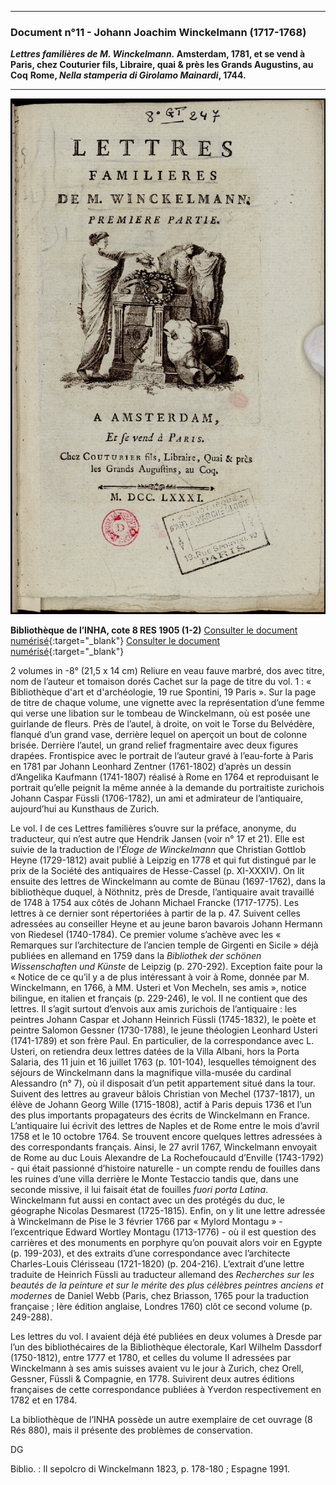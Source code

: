 ***
### **Document n°11 - Johann Joachim Winckelmann (1717-1768)**
**_Lettres familières de M. Winckelmann._
Amsterdam,  1781, et se vend à Paris, chez Couturier fils, Libraire, quai & près les Grands Augustins, au Coq**
**Rome, _Nella stamperia di Girolamo Mainardi_, 1744.**

-------------------------
![Branching](./img/doc11/doc11_1.jpg)

**Bibliothèque de l’INHA, cote 8 RES 1905 (1-2)**
[Consulter le document numérisé](http://bibliotheque.inha.fr/iguana/www.main.cls?surl=search#RecordId=1.226413){:target="_blank"}
[Consulter le document numérisé](http://bibliotheque-numerique.inha.fr/idurl/1/13546){:target="_blank"}


2 volumes in -8° (21,5 x 14 cm)
Reliure en veau fauve marbré, dos avec titre, nom de l’auteur et tomaison dorés
Cachet sur la page de titre du vol. 1 : « Bibliothèque d'art et d'archéologie, 19 rue Spontini, 19 Paris ».
Sur la page de titre de chaque volume, une vignette avec la représentation d’une femme qui verse une libation sur le tombeau de Winckelmann, où est posée une guirlande de fleurs. Près de l’autel, à droite, on voit le Torse du Belvédère, flanqué d’un grand vase, derrière lequel on aperçoit un bout de colonne brisée. Derrière l’autel, un grand relief fragmentaire avec deux figures drapées.
Frontispice avec le portrait de l’auteur gravé à l’eau-forte à Paris en 1781 par Johann Leonhard Zentner (1761-1802) d’après un dessin d’Angelika Kaufmann (1741-1807) réalisé à Rome en 1764 et reproduisant le portrait qu’elle peignit la même année à la demande du portraitiste zurichois Johann Caspar Füssli (1706-1782), un ami et admirateur de l’antiquaire, aujourd’hui au Kunsthaus de Zurich.

Le vol. I de ces Lettres familières s’ouvre sur la préface, anonyme, du traducteur, qui n’est autre que Hendrik Jansen (voir n° 17 et 21). Elle est suivie de la traduction de l’_Éloge de Winckelmann_ que Christian Gottlob Heyne (1729-1812) avait publié à Leipzig en 1778 et qui fut distingué par le prix de la Société des antiquaires de Hesse-Cassel (p. XI-XXXIV). On lit ensuite des lettres de Winckelmann au comte de Bünau (1697-1762), dans la bibliothèque duquel, à Nöthnitz, près de Dresde, l’antiquaire avait travaillé de 1748 à 1754 aux côtés de Johann Michael Francke (1717-1775). Les lettres à ce dernier sont répertoriées à partir de la p. 47. Suivent celles adressées au conseiller Heyne et au jeune baron bavarois Johann Hermann von Riedesel (1740-1784). Ce premier volume s’achève avec les « Remarques sur l’architecture de l’ancien temple de Girgenti en Sicile » déjà publiées en allemand en 1759 dans la _Bibliothek der schönen Wissenschaften und Künste_ de Leipzig (p. 270-292). Exception faite pour la « Notice de ce qu’il y a de plus intéressant à voir à Rome, donnée par M. Winckelmann, en 1766, à MM. Usteri et Von Mecheln, ses amis », notice bilingue, en italien et français (p. 229-246), le vol. II ne contient que des lettres. Il s’agit surtout d’envois aux amis zurichois de l’antiquaire : les peintres Johann Caspar et Johann Heinrich Füssli (1745-1832), le poète et peintre Salomon Gessner (1730-1788), le jeune théologien Leonhard Usteri (1741-1789) et son frère Paul. En particulier, de la correspondance avec L. Usteri, on retiendra deux lettres datées de la Villa Albani, hors la Porta Salaria, des 11 juin et 16 juillet 1763 (p. 101-104), lesquelles témoignent des séjours de Winckelmann dans la magnifique villa-musée du cardinal Alessandro (n° 7), où il disposait d’un petit appartement situé dans la tour. Suivent des lettres au graveur bâlois Christian von Mechel (1737-1817), un élève de Johann Georg Wille (1715-1808), actif à Paris depuis 1736 et l’un des plus importants propagateurs des écrits de Winckelmann en France. L’antiquaire lui écrivit des lettres de Naples et de Rome entre le mois d’avril 1758 et le 10 octobre 1764. Se trouvent encore quelques lettres adressées à des correspondants français. Ainsi, le 27 avril 1767, Winckelmann envoyait de Rome au duc Louis Alexandre de La Rochefoucauld d’Enville (1743-1792) - qui était passionné d’histoire naturelle - un compte rendu de fouilles dans les ruines d’une villa derrière le Monte Testaccio tandis que, dans une seconde missive, il lui faisait état de fouilles _fuori porta Latina_. Winckelmann fut aussi en contact avec un des protégés du duc, le géographe Nicolas Desmarest (1725-1815). Enfin, on y lit une lettre adressée à Winckelmann de Pise le 3 février 1766 par « Mylord Montagu » - l’excentrique Edward Wortley Montagu (1713-1776) - où il est question des carrières et des monuments en porphyre qu’on pouvait alors voir en Egypte (p. 199-203), et des extraits d’une correspondance avec l’architecte Charles-Louis Clérisseau (1721-1820) (p. 204-216). L’extrait d’une lettre traduite de Heinrich Füssli au traducteur allemand des _Recherches sur les beautés de la peinture et sur le mérite des plus célèbres peintres anciens et modernes_ de Daniel Webb (Paris, chez Briasson, 1765 pour la traduction française ; Ière édition anglaise, Londres 1760) clôt ce second volume (p. 249-288).

Les lettres du vol. I avaient déjà été publiées en deux volumes à Dresde par l’un des bibliothécaires de la Bibliothèque électorale, Karl Wilhelm Dassdorf (1750-1812), entre 1777 et 1780, et celles du volume II adressées par Winckelmann à ses amis suisses avaient vu le jour à Zurich, chez Orell, Gessner, Füssli & Compagnie, en 1778. Suivirent deux autres éditions françaises de cette correspondance publiées à Yverdon respectivement en 1782 et en 1784.

La bibliothèque de l’INHA possède un autre exemplaire de cet ouvrage (8 Rés 880), mais il présente des problèmes de conservation.

DG

Biblio. : Il sepolcro di Winckelmann 1823, p. 178-180 ; Espagne 1991.
